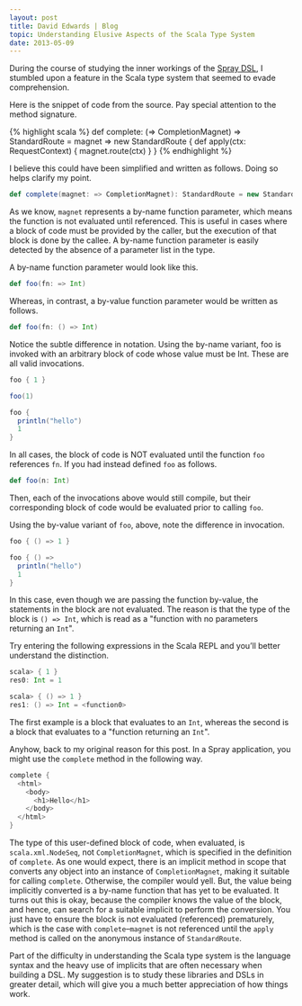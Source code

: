 ```yaml
---
layout: post
title: David Edwards | Blog
topic: Understanding Elusive Aspects of the Scala Type System
date: 2013-05-09
---
```

During the course of studying the inner workings of the [Spray DSL](http://spray.io), I stumbled upon a feature in the Scala
type system that seemed to evade comprehension.

Here is the snippet of code from the source. Pay special attention to the method signature.

{% highlight scala %}
def complete: (=> CompletionMagnet) => StandardRoute = magnet => new StandardRoute {
  def apply(ctx: RequestContext) {
    magnet.route(ctx)
  }
}
{% endhighlight %}

I believe this could have been simplified and written as follows. Doing so helps clarify my point.

```scala
def complete(magnet: => CompletionMagnet): StandardRoute = new StandardRoute...
```

As we know, `magnet` represents a by-name function parameter, which means the function is not evaluated until referenced. This
is useful in cases where a block of code must be provided by the caller, but the execution of that block is done by the callee.
A by-name function parameter is easily detected by the absence of a parameter list in the type.

A by-name function parameter would look like this.

```scala
def foo(fn: => Int)
```

Whereas, in contrast, a by-value function parameter would be written as follows.

```scala
def foo(fn: () => Int)
```

Notice the subtle difference in notation. Using the by-name variant, foo is invoked with an arbitrary block of code whose value
must be Int. These are all valid invocations.

```scala
foo { 1 }

foo(1)

foo {
  println("hello")
  1
}
```

In all cases, the block of code is NOT evaluated until the function `foo` references `fn`. If you had instead defined `foo` as
follows.

```scala
def foo(n: Int)
```

Then, each of the invocations above would still compile, but their corresponding block of code would be evaluated prior to
calling `foo`.

Using the by-value variant of `foo`, above, note the difference in invocation.

```scala
foo { () => 1 }

foo { () =>
  println("hello")
  1
}
```

In this case, even though we are passing the function by-value, the statements in the block are not evaluated. The reason is
that the type of the block is `() => Int`, which is read as a "function with no parameters returning an `Int`".

Try entering the following expressions in the Scala REPL and you’ll better understand the distinction.

```scala
scala> { 1 }
res0: Int = 1

scala> { () => 1 }
res1: () => Int = <function0>
```

The first example is a block that evaluates to an `Int`, whereas the second is a block that evaluates to a "function returning
an `Int`".

Anyhow, back to my original reason for this post. In a Spray application, you might use the `complete` method in the following
way.

```scala
complete {
  <html>
    <body>
      <h1>Hello</h1>
    </body>
  </html>
}
```

The type of this user-defined block of code, when evaluated, is `scala.xml.NodeSeq`, not `CompletionMagnet`, which is specified
in the definition of `complete`. As one would expect, there is an implicit method in scope that converts any object into an
instance of `CompletionMagnet`, making it suitable for calling `complete`. Otherwise, the compiler would yell. But, the value
being implicitly converted is a by-name function that has yet to be evaluated. It turns out this is okay, because the compiler
knows the value of the block, and hence, can search for a suitable implicit to perform the conversion. You just have to ensure
the block is not evaluated (referenced) prematurely, which is the case with `complete`–`magnet` is not referenced until the
`apply` method is called on the anonymous instance of `StandardRoute`.

Part of the difficulty in understanding the Scala type system is the language syntax and the heavy use of implicits that are
often necessary when building a DSL. My suggestion is to study these libraries and DSLs in greater detail, which will give you
a much better appreciation of how things work.
